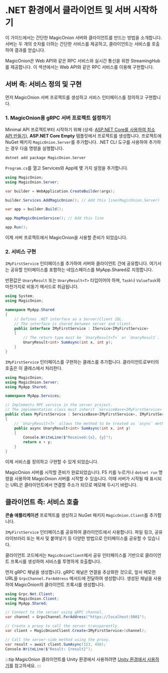 # .NET 환경에서 클라이언트 및 서버 시작하기
이 가이드에서는 간단한 MagicOnion 서버와 클라이언트를 만드는 방법을 소개합니다. 서버는 두 개의 숫자를 더하는 간단한 서비스를 제공하고, 클라이언트는 서비스를 호출하여 결과를 얻습니다.

MagicOnion은 Web API와 같은 RPC 서비스와 실시간 통신을 위한 StreamingHub를 제공합니다. 이 섹션에서는 Web API와 같은 RPC 서비스를 이용해 구현합니다.

## 서버 측: 서비스 정의 및 구현

먼저 MagicOnion 서버 프로젝트를 생성하고 서비스 인터페이스를 정의하고 구현합니다.

### 1. MagicOnion용 gRPC 서버 프로젝트 설정하기


Minimal API 프로젝트부터 시작하기 위해 (상세: [ASP.NET Core를 사용하여 최소 API 만들기](https://learn.microsoft.com/ko-kr/aspnet/core/tutorials/min-web-api)), **ASP.NET Core Empty** 템플릿에서 프로젝트를 생성합니다. 프로젝트에 NuGet 패키지 `MagicOnion.Server`를 추가합니다. .NET CLI 도구를 사용하여 추가하는 경우 다음 명령을 실행합니다.

```bash
dotnet add package MagicOnion.Server
```

`Program.cs`를 열고 Services와 App에 몇 가지 설정을 추가합니다.

```csharp
using MagicOnion;
using MagicOnion.Server;

var builder = WebApplication.CreateBuilder(args);

builder.Services.AddMagicOnion(); // Add this line(MagicOnion.Server)

var app = builder.Build();

app.MapMagicOnionService(); // Add this line

app.Run();
```

이제 서버 프로젝트에서 MagicOnion을 사용할 준비가 되었습니다.

### 2. 서비스 구현

`IMyFirstService` 인터페이스를 추가하여 서버와 클라이언트 간에 공유합니다. 여기서는 공유할 인터페이스를 포함하는 네임스페이스를 MyApp.Shared로 지정합니다.

반환값은 `UnaryResult` 또는 `UnaryResult<T>` 타입이어야 하며, `Task`나 `ValueTask`와 마찬가지로 비동기 메서드로 취급됩니다.

```csharp
using System;
using MagicOnion;

namespace MyApp.Shared
{
    // Defines .NET interface as a Server/Client IDL.
    // The interface is shared between server and client.
    public interface IMyFirstService : IService<IMyFirstService>
    {
        // The return type must be `UnaryResult<T>` or `UnaryResult`.
        UnaryResult<int> SumAsync(int x, int y);
    }
}
```

`IMyFirstService` 인터페이스를 구현하는 클래스를 추가합니다. 클라이언트로부터의 호출은 이 클래스에서 처리한다.

```csharp
using MagicOnion;
using MagicOnion.Server;
using MyApp.Shared;

namespace MyApp.Services;

// Implements RPC service in the server project.
// The implementation class must inherit `ServiceBase<IMyFirstService>` and `IMyFirstService`
public class MyFirstService : ServiceBase<IMyFirstService>, IMyFirstService
{
    // `UnaryResult<T>` allows the method to be treated as `async` method.
    public async UnaryResult<int> SumAsync(int x, int y)
    {
        Console.WriteLine($"Received:{x}, {y}");
        return x + y;
    }
}
```

이제 서비스를 정의하고 구현할 수 있게 되었습니다.

MagicOnion 서버를 시작할 준비가 완료되었습니다. F5 키를 누르거나 `dotnet run` 명령을 사용하여 MagicOnion 서버를 시작할 수 있습니다. 이때 서버가 시작될 때 표시되는 URL은 클라이언트에서 연결할 주소가 되므로 메모해 두시기 바랍니다.

## 클라이언트 측: 서비스 호출

**콘솔 애플리케이션** 프로젝트를 생성하고 NuGet 패키지 `MagicOnion.Client`를 추가합니다.

`IMyFirstService` 인터페이스를 공유하여 클라이언트에서 사용합니다. 파일 링크, 공유 라이브러리 또는 복사 및 붙여넣기 등 다양한 방법으로 인터페이스를 공유할 수 있습니다.

클라이언트 코드에서는 `MagicOnionClient`에서 공유 인터페이스를 기반으로 클라이언트 프록시를 생성하여 서비스를 투명하게 호출합니다.

먼저 gRPC 채널을 생성합니다. gRPC 채널은 연결을 추상화한 것으로, 앞서 메모한 URL을 `GrpcChannel.ForAddress` 메서드에 전달하여 생성합니다. 생성된 채널을 사용하여 MagicOnion의 클라이언트 프록시를 생성합니다.


```csharp
using Grpc.Net.Client;
using MagicOnion.Client;
using MyApp.Shared;

// Connect to the server using gRPC channel.
var channel = GrpcChannel.ForAddress("https://localhost:5001");

// Create a proxy to call the server transparently.
var client = MagicOnionClient.Create<IMyFirstService>(channel);

// Call the server-side method using the proxy.
var result = await client.SumAsync(123, 456);
Console.WriteLine($"Result: {result}");
```

:::tip
MagicOnion 클라이언트를 Unity 환경에서 사용하려면 [Unity 환경에서 사용하기](installation/unity)를 참고하세요.
:::
